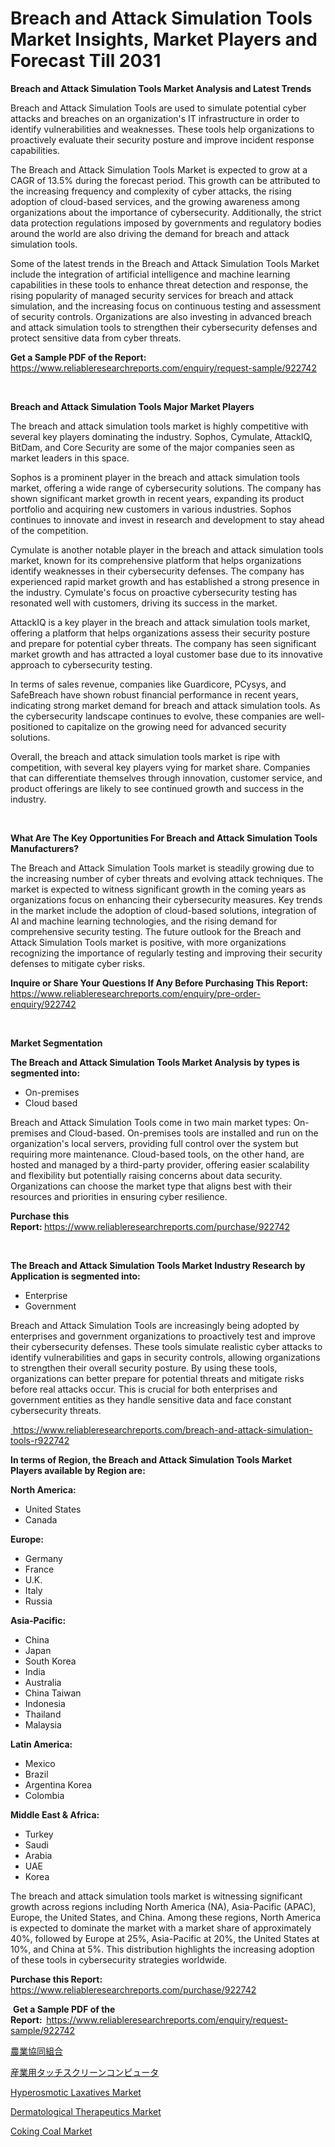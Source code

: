 <p><h1>Breach and Attack Simulation Tools Market Insights, Market Players and Forecast Till 2031</h1></p><p><strong>Breach and Attack Simulation Tools Market Analysis and Latest Trends</strong></p>
<p><p>Breach and Attack Simulation Tools are used to simulate potential cyber attacks and breaches on an organization's IT infrastructure in order to identify vulnerabilities and weaknesses. These tools help organizations to proactively evaluate their security posture and improve incident response capabilities.</p><p>The Breach and Attack Simulation Tools Market is expected to grow at a CAGR of 13.5% during the forecast period. This growth can be attributed to the increasing frequency and complexity of cyber attacks, the rising adoption of cloud-based services, and the growing awareness among organizations about the importance of cybersecurity. Additionally, the strict data protection regulations imposed by governments and regulatory bodies around the world are also driving the demand for breach and attack simulation tools.</p><p>Some of the latest trends in the Breach and Attack Simulation Tools Market include the integration of artificial intelligence and machine learning capabilities in these tools to enhance threat detection and response, the rising popularity of managed security services for breach and attack simulation, and the increasing focus on continuous testing and assessment of security controls. Organizations are also investing in advanced breach and attack simulation tools to strengthen their cybersecurity defenses and protect sensitive data from cyber threats.</p></p>
<p><strong>Get a Sample PDF of the Report:&nbsp;</strong> <a href="https://www.reliableresearchreports.com/enquiry/request-sample/922742">https://www.reliableresearchreports.com/enquiry/request-sample/922742</a></p>
<p>&nbsp;</p>
<p><strong>Breach and Attack Simulation Tools Major Market Players</strong></p>
<p><p>The breach and attack simulation tools market is highly competitive with several key players dominating the industry. Sophos, Cymulate, AttackIQ, BitDam, and Core Security are some of the major companies seen as market leaders in this space.</p><p>Sophos is a prominent player in the breach and attack simulation tools market, offering a wide range of cybersecurity solutions. The company has shown significant market growth in recent years, expanding its product portfolio and acquiring new customers in various industries. Sophos continues to innovate and invest in research and development to stay ahead of the competition.</p><p>Cymulate is another notable player in the breach and attack simulation tools market, known for its comprehensive platform that helps organizations identify weaknesses in their cybersecurity defenses. The company has experienced rapid market growth and has established a strong presence in the industry. Cymulate's focus on proactive cybersecurity testing has resonated well with customers, driving its success in the market.</p><p>AttackIQ is a key player in the breach and attack simulation tools market, offering a platform that helps organizations assess their security posture and prepare for potential cyber threats. The company has seen significant market growth and has attracted a loyal customer base due to its innovative approach to cybersecurity testing.</p><p>In terms of sales revenue, companies like Guardicore, PCysys, and SafeBreach have shown robust financial performance in recent years, indicating strong market demand for breach and attack simulation tools. As the cybersecurity landscape continues to evolve, these companies are well-positioned to capitalize on the growing need for advanced security solutions.</p><p>Overall, the breach and attack simulation tools market is ripe with competition, with several key players vying for market share. Companies that can differentiate themselves through innovation, customer service, and product offerings are likely to see continued growth and success in the industry.</p></p>
<p>&nbsp;</p>
<p><strong>What Are The Key Opportunities For Breach and Attack Simulation Tools Manufacturers?</strong></p>
<p><p>The Breach and Attack Simulation Tools market is steadily growing due to the increasing number of cyber threats and evolving attack techniques. The market is expected to witness significant growth in the coming years as organizations focus on enhancing their cybersecurity measures. Key trends in the market include the adoption of cloud-based solutions, integration of AI and machine learning technologies, and the rising demand for comprehensive security testing. The future outlook for the Breach and Attack Simulation Tools market is positive, with more organizations recognizing the importance of regularly testing and improving their security defenses to mitigate cyber risks.</p></p>
<p><strong>Inquire or Share Your Questions If Any Before Purchasing This Report:</strong> <a href="https://www.reliableresearchreports.com/enquiry/pre-order-enquiry/922742">https://www.reliableresearchreports.com/enquiry/pre-order-enquiry/922742</a></p>
<p>&nbsp;</p>
<p><strong>Market Segmentation</strong></p>
<p><strong>The Breach and Attack Simulation Tools Market Analysis by types is segmented into:</strong></p>
<p><ul><li>On-premises</li><li>Cloud based</li></ul></p>
<p><p>Breach and Attack Simulation Tools come in two main market types: On-premises and Cloud-based. On-premises tools are installed and run on the organization's local servers, providing full control over the system but requiring more maintenance. Cloud-based tools, on the other hand, are hosted and managed by a third-party provider, offering easier scalability and flexibility but potentially raising concerns about data security. Organizations can choose the market type that aligns best with their resources and priorities in ensuring cyber resilience.</p></p>
<p><strong>Purchase this Report:&nbsp;</strong><a href="https://www.reliableresearchreports.com/purchase/922742">https://www.reliableresearchreports.com/purchase/922742</a></p>
<p>&nbsp;</p>
<p><strong>The Breach and Attack Simulation Tools Market Industry Research by Application is segmented into:</strong></p>
<p><ul><li>Enterprise</li><li>Government</li></ul></p>
<p><p>Breach and Attack Simulation Tools are increasingly being adopted by enterprises and government organizations to proactively test and improve their cybersecurity defenses. These tools simulate realistic cyber attacks to identify vulnerabilities and gaps in security controls, allowing organizations to strengthen their overall security posture. By using these tools, organizations can better prepare for potential threats and mitigate risks before real attacks occur. This is crucial for both enterprises and government entities as they handle sensitive data and face constant cybersecurity threats.</p></p>
<p><a href="https://www.reliableresearchreports.com/breach-and-attack-simulation-tools-r922742">&nbsp;https://www.reliableresearchreports.com/breach-and-attack-simulation-tools-r922742</a></p>
<p><strong>In terms of Region, the Breach and Attack Simulation Tools Market Players available by Region are:</strong></p>
<p>
    <p> <strong> North America: </strong>
        <ul>
            <li>United States</li>
            <li>Canada</li>
        </ul>
        </p> 
    <p> <strong> Europe: </strong>
        <ul>
            <li>Germany</li>
            <li>France</li>
            <li>U.K.</li>
            <li>Italy</li>
            <li>Russia</li>
        </ul>
        </p> 
    <p> <strong> Asia-Pacific: </strong>
        <ul>
            <li>China</li>
            <li>Japan</li>
            <li>South Korea</li>
            <li>India</li>
            <li>Australia</li>
            <li>China Taiwan</li>
            <li>Indonesia</li>
            <li>Thailand</li>
            <li>Malaysia</li>
        </ul>
        </p> 
    <p> <strong> Latin America: </strong>
        <ul>
            <li>Mexico</li>
            <li>Brazil</li>
            <li>Argentina Korea</li>
            <li>Colombia</li>
        </ul>
        </p> 
    <p> <strong> Middle East & Africa: </strong>
        <ul>
            <li>Turkey</li>
            <li>Saudi</li>
            <li>Arabia</li>
            <li>UAE</li>
            <li>Korea</li>
        </ul>
    </p>
    </p>
<p><p>The breach and attack simulation tools market is witnessing significant growth across regions including North America (NA), Asia-Pacific (APAC), Europe, the United States, and China. Among these regions, North America is expected to dominate the market with a market share of approximately 40%, followed by Europe at 25%, Asia-Pacific at 20%, the United States at 10%, and China at 5%. This distribution highlights the increasing adoption of these tools in cybersecurity strategies worldwide.</p></p>
<p><strong>Purchase this Report: </strong><a href="https://www.reliableresearchreports.com/purchase/922742">https://www.reliableresearchreports.com/purchase/922742</a></p>
<p>&nbsp;<strong>Get a Sample PDF of the Report:&nbsp;&nbsp;</strong><a href="https://www.reliableresearchreports.com/enquiry/request-sample/922742">https://www.reliableresearchreports.com/enquiry/request-sample/922742</a></p>
<p><strong></strong></p>
<p><p><a href="https://medium.com/@cierrahayes94/%E8%BE%B2%E6%A5%AD%E5%8D%94%E5%90%8C%E7%B5%84%E5%90%88%E5%B8%82%E5%A0%B4-2031%E5%B9%B4%E3%81%BE%E3%81%A7%E3%81%AE%E5%8B%95%E5%90%91-%E4%BA%88%E6%B8%AC-%E7%AB%B6%E4%BA%89%E5%88%86%E6%9E%90-718eddcfd9cd">農業協同組合</a></p><p><a href="https://medium.com/@jacobkelly525/%E7%94%A3%E6%A5%AD%E7%94%A8%E3%82%BF%E3%83%83%E3%83%81%E3%82%B9%E3%82%AF%E3%83%AA%E3%83%BC%E3%83%B3%E3%82%B3%E3%83%B3%E3%83%94%E3%83%A5%E3%83%BC%E3%82%BF%E5%B8%82%E5%A0%B4-%E5%B8%82%E5%A0%B4%E3%82%B7%E3%82%A7%E3%82%A2-%E5%B8%82%E5%A0%B4%E5%8B%95%E5%90%91-%E5%B0%86%E6%9D%A5%E3%81%AE%E6%88%90%E9%95%B7%E3%82%92%E6%8E%A2%E3%82%8B-37a67d2cd322">産業用タッチスクリーンコンピュータ</a></p><p><a href="https://medium.com/@samleffler/hyperosmotic-laxatives-market-size-cagr-trends-2024-2030-1e615b863b7f">Hyperosmotic Laxatives Market</a></p><p><a href="https://www.linkedin.com/pulse/dermatological-therapeutics-market-report-reveals-latest-trends-wsbrc">Dermatological Therapeutics Market</a></p><p><a href="https://medium.com/@eliyamansn4561/coking-coal-market-competitive-analysis-market-trends-and-forecast-to-2031-0d36bd6e3dd4">Coking Coal Market</a></p></p>